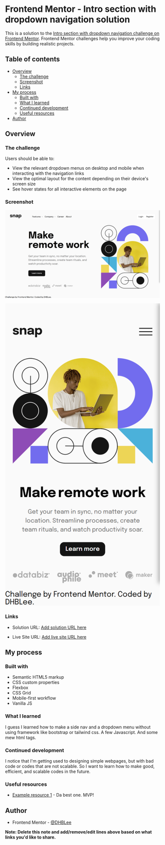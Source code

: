 # Frontend Mentor - Intro section with dropdown navigation solution

This is a solution to the [Intro section with dropdown navigation challenge on Frontend Mentor](https://www.frontendmentor.io/challenges/intro-section-with-dropdown-navigation-ryaPetHE5). Frontend Mentor challenges help you improve your coding skills by building realistic projects. 

## Table of contents

- [Overview](#overview)
  - [The challenge](#the-challenge)
  - [Screenshot](#screenshot)
  - [Links](#links)
- [My process](#my-process)
  - [Built with](#built-with)
  - [What I learned](#what-i-learned)
  - [Continued development](#continued-development)
  - [Useful resources](#useful-resources)
- [Author](#author)



## Overview

### The challenge

Users should be able to:

- View the relevant dropdown menus on desktop and mobile when interacting with the navigation links
- View the optimal layout for the content depending on their device's screen size
- See hover states for all interactive elements on the page

### Screenshot

![](./images/1440px_solution.png)

![](./images/375px_solution.png)



### Links

- Solution URL: [Add solution URL here](https://github.com/DHBLee/DHBLee-/tree/DHBLee/Fronend-Mentor/Intro)

- Live Site URL: [Add live site URL here](https://dhb-lee-6ga8.vercel.app)

## My process

### Built with

- Semantic HTML5 markup
- CSS custom properties
- Flexbox
- CSS Grid
- Mobile-first workflow
- Vanilla JS



### What I learned

I guess I learned how to make a side nav and a dropdown menu without using framework like bootstrap or tailwind css. A few Javascript. And some mew html tags. 




### Continued development

I notice that I'm getting used to designing simple webpages, but with bad code or codes that are not scalable. So I want to learn how to make good, efficient, and scalable codes in the future.



### Useful resources

- [Example resource 1](https://www.chatgpt.com) - Da best one. MVP!




## Author


- Frontend Mentor - [@DHBLee](https://www.frontendmentor.io/profile/DHBLee)


**Note: Delete this note and add/remove/edit lines above based on what links you'd like to share.**
